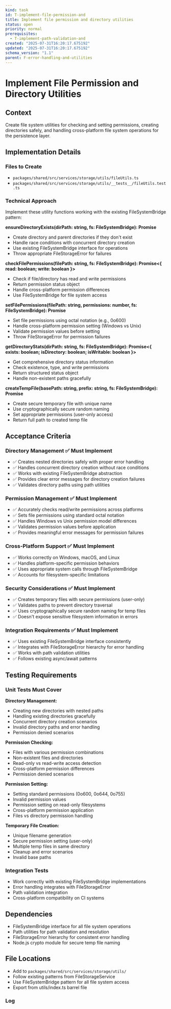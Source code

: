 ```yaml
---
kind: task
id: T-implement-file-permission-and
title: Implement file permission and directory utilities
status: open
priority: normal
prerequisites:
  - T-implement-path-validation-and
created: "2025-07-31T16:20:17.675192"
updated: "2025-07-31T16:20:17.675192"
schema_version: "1.1"
parent: F-error-handling-and-utilities
---
```


# Implement File Permission and Directory Utilities

## Context

Create file system utilities for checking and setting permissions, creating directories safely, and handling cross-platform file system operations for the persistence layer.

## Implementation Details

### Files to Create

- `packages/shared/src/services/storage/utils/fileUtils.ts`
- `packages/shared/src/services/storage/utils/__tests__/fileUtils.test.ts`

### Technical Approach

Implement these utility functions working with the existing FileSystemBridge pattern:

**ensureDirectoryExists(dirPath: string, fs: FileSystemBridge): Promise<void>**

- Create directory and parent directories if they don't exist
- Handle race conditions with concurrent directory creation
- Use existing FileSystemBridge interface for operations
- Throw appropriate FileStorageError for failures

**checkFilePermissions(filePath: string, fs: FileSystemBridge): Promise<{ read: boolean; write: boolean }>**

- Check if file/directory has read and write permissions
- Return permission status object
- Handle cross-platform permission differences
- Use FileSystemBridge for file system access

**setFilePermissions(filePath: string, permissions: number, fs: FileSystemBridge): Promise<void>**

- Set file permissions using octal notation (e.g., 0o600)
- Handle cross-platform permission setting (Windows vs Unix)
- Validate permission values before setting
- Throw FileStorageError for permission failures

**getDirectoryStats(dirPath: string, fs: FileSystemBridge): Promise<{ exists: boolean; isDirectory: boolean; isWritable: boolean }>**

- Get comprehensive directory status information
- Check existence, type, and write permissions
- Return structured status object
- Handle non-existent paths gracefully

**createTempFile(basePath: string, prefix: string, fs: FileSystemBridge): Promise<string>**

- Create secure temporary file with unique name
- Use cryptographically secure random naming
- Set appropriate permissions (user-only access)
- Return full path to created temp file

## Acceptance Criteria

### Directory Management ✅ Must Implement

- ✅ Creates nested directories safely with proper error handling
- ✅ Handles concurrent directory creation without race conditions
- ✅ Works with existing FileSystemBridge abstraction
- ✅ Provides clear error messages for directory creation failures
- ✅ Validates directory paths using path utilities

### Permission Management ✅ Must Implement

- ✅ Accurately checks read/write permissions across platforms
- ✅ Sets file permissions using standard octal notation
- ✅ Handles Windows vs Unix permission model differences
- ✅ Validates permission values before application
- ✅ Provides meaningful error messages for permission failures

### Cross-Platform Support ✅ Must Implement

- ✅ Works correctly on Windows, macOS, and Linux
- ✅ Handles platform-specific permission behaviors
- ✅ Uses appropriate system calls through FileSystemBridge
- ✅ Accounts for filesystem-specific limitations

### Security Considerations ✅ Must Implement

- ✅ Creates temporary files with secure permissions (user-only)
- ✅ Validates paths to prevent directory traversal
- ✅ Uses cryptographically secure random naming for temp files
- ✅ Doesn't expose sensitive filesystem information in errors

### Integration Requirements ✅ Must Implement

- ✅ Uses existing FileSystemBridge interface consistently
- ✅ Integrates with FileStorageError hierarchy for error handling
- ✅ Works with path validation utilities
- ✅ Follows existing async/await patterns

## Testing Requirements

### Unit Tests Must Cover

**Directory Management:**

- Creating new directories with nested paths
- Handling existing directories gracefully
- Concurrent directory creation scenarios
- Invalid directory paths and error handling
- Permission denied scenarios

**Permission Checking:**

- Files with various permission combinations
- Non-existent files and directories
- Read-only vs read-write access detection
- Cross-platform permission differences
- Permission denied scenarios

**Permission Setting:**

- Setting standard permissions (0o600, 0o644, 0o755)
- Invalid permission values
- Permission setting on read-only filesystems
- Cross-platform permission application
- Files vs directory permission handling

**Temporary File Creation:**

- Unique filename generation
- Secure permission setting (user-only)
- Multiple temp files in same directory
- Cleanup and error scenarios
- Invalid base paths

### Integration Tests

- Work correctly with existing FileSystemBridge implementations
- Error handling integrates with FileStorageError
- Path validation integration
- Cross-platform compatibility on CI systems

## Dependencies

- FileSystemBridge interface for all file system operations
- Path utilities for path validation and resolution
- FileStorageError hierarchy for consistent error handling
- Node.js crypto module for secure temp file naming

## File Locations

- Add to `packages/shared/src/services/storage/utils/`
- Follow existing patterns from FileStorageService
- Use FileSystemBridge pattern for all file system access
- Export from utils/index.ts barrel file

### Log
